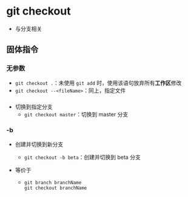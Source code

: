 # git checkout

- 与分支相关

## 固体指令

### 无参数

- `git checkout .`：未使用 `git add` 时，使用该语句放弃所有**工作区**修改
- `git checkout --<fileName>`：同上，指定文件

### <branchName>

- 切换到指定分支
  - `git checkout master`：切换到 master 分支

### -b <branchName>

- 创建并切换到新分支
  
  - `git checkout -b beta`：创建并切换到 beta 分支
- 等价于
  - ```shell
    git branch branchName
    git checkout branchName
    ```